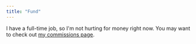 ```yaml
---
title: "Fund"
---
```


I have a full-time job, so I'm not hurting for money right now. You may want to check out [my commissions page](/commission).
